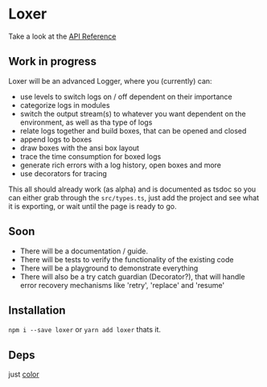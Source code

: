 # Loxer
Take a look at the [API Reference](https://pcprinz.github.io/loxer/index.html)
## Work in progress
Loxer will be an advanced Logger, where you (currently) can:
- use levels to switch logs on / off dependent on their importance
- categorize logs in modules
- switch the output stream(s) to whatever you want dependent on the environment, as well as tha type of logs
- relate logs together and build boxes, that can be opened and closed
- append logs to boxes
- draw boxes with the ansi box layout
- trace the time consumption for boxed logs
- generate rich errors with a log history, open boxes and more
- use decorators for tracing
  
This all should already work (as alpha) and is documented as tsdoc so you can either grab through the `src/types.ts`, just add the project and see what it is exporting, or wait until the page is ready to go.

## Soon
- There will be a documentation / guide.
- There will be tests to verify the functionality of the existing code
- There will be a playground to demonstrate everything
- There will also be a try catch guardian (Decorator?), that will handle error recovery mechanisms like 'retry', 'replace' and 'resume'
## Installation 
`npm i --save loxer` or `yarn add loxer` thats it.

## Deps
just [color](https://www.npmjs.com/package/color)
